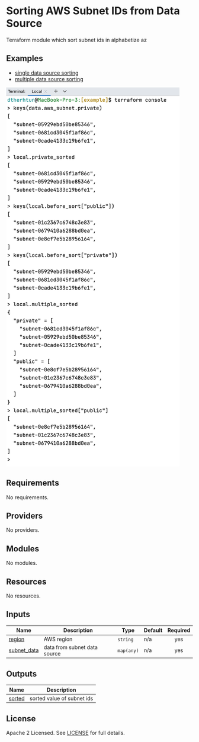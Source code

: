 # Sorting AWS Subnet IDs from Data Source

Terraform module which sort subnet ids in alphabetize az

## Examples
- [single data source sorting](https://github.com/dtherhtun/terraform-aws-az-sort/blob/e7767ba850ef56637a9d1237fc3a12d04eeaeab2/example/main.tf#L44)
- [multiple data source sorting](https://github.com/dtherhtun/terraform-aws-az-sort/blob/e7767ba850ef56637a9d1237fc3a12d04eeaeab2/example/main.tf#L50)

![alt](https://raw.githubusercontent.com/dtherhtun/terraform-aws-az-sort/main/example/sorting.png)

<!-- BEGINNING OF PRE-COMMIT-TERRAFORM DOCS HOOK -->
## Requirements

No requirements.

## Providers

No providers.

## Modules

No modules.

## Resources

No resources.

## Inputs

| Name | Description | Type | Default | Required |
|------|-------------|------|---------|:--------:|
| <a name="input_region"></a> [region](#input\_region) | AWS region | `string` | n/a | yes |
| <a name="input_subnet_data"></a> [subnet\_data](#input\_subnet\_data) | data from subnet data source | `map(any)` | n/a | yes |

## Outputs

| Name | Description |
|------|-------------|
| <a name="output_sorted"></a> [sorted](#output\_sorted) | sorted value of subnet ids |
<!-- END OF PRE-COMMIT-TERRAFORM DOCS HOOK -->

## License

Apache 2 Licensed. See [LICENSE](https://github.com/dtherhtun/terraform-aws-az-sort/tree/master/LICENSE) for full details.